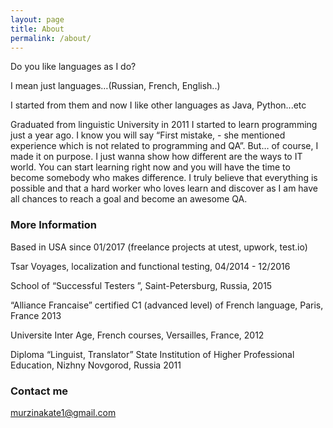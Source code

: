 ```yaml
---
layout: page
title: About
permalink: /about/
---
```

<p>Do you like languages as I do? </p>
<p>I mean just languages…(Russian, French, English..) </p>
<p>I started from them and now I like other languages as Java, Python...etc</p>
Graduated from linguistic University in 2011 I started to learn programming just a year ago.
I know you will say “First mistake, - she mentioned experience which is not related to programming and QA”. But… of course, I made it on purpose.
I just wanna show how different are the ways to IT world. You can start learning right now and you will have the time to become somebody who makes difference.
I truly believe that everything is possible and that a hard worker who loves learn and discover as I am have all chances to reach a goal and become an awesome QA.

### More Information
<p>Based in USA since 01/2017 (freelance projects at utest, upwork, test.io)</p>
<p>Tsar Voyages, localization and functional testing, 04/2014 - 12/2016</p>
<p>School of  “Successful Testers ”, Saint-Petersburg, Russia, 2015</p>
<p>“Alliance Francaise” certified C1 (advanced  level)  of French language, Paris, France 2013</p>
<p>Universite Inter Age, French courses, Versailles, France, 2012</p>
<p>Diploma “Linguist, Translator” State Institution of Higher Professional Education, Nizhny Novgorod, Russia 2011</p>

### Contact me

[murzinakate1@gmail.com](mailto:murzinakate1@gmail.com)
